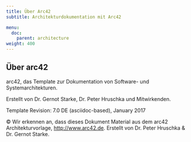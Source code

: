 ```yaml
---
title: Über Arc42
subtitle: Architekturdokumentation mit Arc42

menu:
  doc:
    parent: architecture
weight: 400
---
```


## Über arc42

arc42, das Template zur Dokumentation von Software- und
Systemarchitekturen.

Erstellt von Dr. Gernot Starke, Dr. Peter Hruschka und Mitwirkenden.

Template Revision: 7.0 DE (asciidoc-based), January 2017

© Wir erkennen an, dass dieses Dokument Material aus dem arc42
Architekturvorlage, <http://www.arc42.de>. Erstellt von Dr. Peter
Hruschka & Dr. Gernot Starke.
